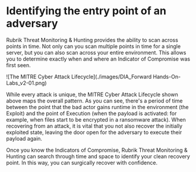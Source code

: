# Identifying the entry point of an adversary

Rubrik Threat Monitoring & Hunting provides the ability to scan across points in time. Not only can you scan multiple points in time for a single server, but you can also scan across your entire environment. This allows you to determine exactly when and where an Indicator of Compromise was first seen.

![The MITRE Cyber Attack Lifecycle](./images/DIA_Forward Hands-On-Labs_v2-01.png)

While every attack is unique, the MITRE Cyber Attack Lifecycle shown above maps the overall pattern. As you can see, there's a period of time between the point that the bad actor gains runtime in the environment (the Exploit) and the point of Execution (when the payload is activated: for example, when files start to be encrypted in a ransomware attack). When recovering from an attack, it is vital that you not also recover the initially exploited state, leaving the door open for the adversary to execute their payload again. 

Once you know the Indicators of Compromise, Rubrik Threat Monitoring & Hunting can search through time and space to identify your clean recovery point. In this way, you can surgically recover with confidence.